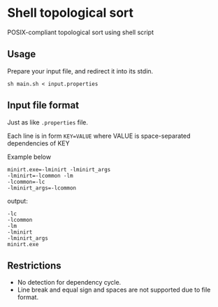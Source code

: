 # Shell topological sort

POSIX-compliant topological sort using shell script

## Usage

Prepare your input file, and redirect it into its stdin.

```shell
sh main.sh < input.properties
```

## Input file format

Just as like `.properties` file.

Each line is in form `KEY=VALUE` where VALUE is space-separated dependencies of KEY

Example below

```text
minirt.exe=-lminirt -lminirt_args
-lminirt=-lcommon -lm
-lcommon=-lc
-lminirt_args=-lcommon
```

output:

```text
-lc
-lcommon
-lm
-lminirt
-lminirt_args
minirt.exe
```

## Restrictions

- No detection for dependency cycle.
- Line break and equal sign and spaces are not supported due to file format.
